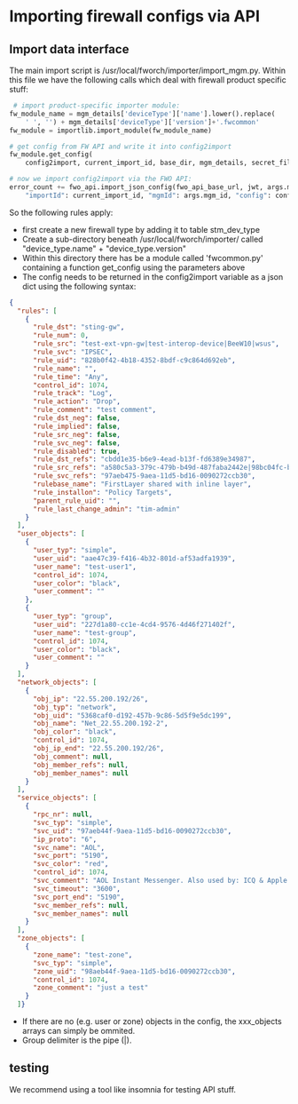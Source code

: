 # Importing firewall configs via API

## Import data interface

The main import script is /usr/local/fworch/importer/import_mgm.py. Within this file we have the following calls which deal with firewall product specific stuff:

```python
 # import product-specific importer module:
fw_module_name = mgm_details['deviceType']['name'].lower().replace(
    ' ', '') + mgm_details['deviceType']['version']+'.fwcommon'
fw_module = importlib.import_module(fw_module_name)

# get config from FW API and write it into config2import
fw_module.get_config(
    config2import, current_import_id, base_dir, mgm_details, secret_filename, rulebase_string, config_filename, debug_level)

# now we import config2import via the FWO API:
error_count += fwo_api.import_json_config(fwo_api_base_url, jwt, args.mgm_id, {
    "importId": current_import_id, "mgmId": args.mgm_id, "config": config2import})
```

So the following rules apply:
- first create  a new firewall type by adding it to table stm_dev_type
- Create a sub-directory beneath /usr/local/fworch/importer/ called "device_type.name" + "device_type.version"
- Within this directory there has be a module called 'fwcommon.py' containing a function get_config using the parameters above
- The config needs to be returned in the config2import variable as a json dict using the following syntax:
```json
{
  "rules": [
    {
      "rule_dst": "sting-gw",
      "rule_num": 0,
      "rule_src": "test-ext-vpn-gw|test-interop-device|BeeW10|wsus",
      "rule_svc": "IPSEC",
      "rule_uid": "828b0f42-4b18-4352-8bdf-c9c864d692eb",
      "rule_name": "",
      "rule_time": "Any",
      "control_id": 1074,
      "rule_track": "Log",
      "rule_action": "Drop",
      "rule_comment": "test comment",
      "rule_dst_neg": false,
      "rule_implied": false,
      "rule_src_neg": false,
      "rule_svc_neg": false,
      "rule_disabled": true,
      "rule_dst_refs": "cbdd1e35-b6e9-4ead-b13f-fd6389e34987",
      "rule_src_refs": "a580c5a3-379c-479b-b49d-487faba2442e|98bc04fc-b88b-4283-83ad-7b6899bc1876|2ad18398-e004-4324-af79-634be66941d6|2661ec9f-293f-4c82-8150-4bb6c883ca79",
      "rule_svc_refs": "97aeb475-9aea-11d5-bd16-0090272ccb30",
      "rulebase_name": "FirstLayer shared with inline layer",
      "rule_installon": "Policy Targets",
      "parent_rule_uid": "",
      "rule_last_change_admin": "tim-admin"
    }
  ],
  "user_objects": [
    {
      "user_typ": "simple",
      "user_uid": "aae47c39-f416-4b32-801d-af53adfa1939",
      "user_name": "test-user1",
      "control_id": 1074,
      "user_color": "black",
      "user_comment": ""
    },
    {
      "user_typ": "group",
      "user_uid": "227d1a80-cc1e-4cd4-9576-4d46f271402f",
      "user_name": "test-group",
      "control_id": 1074,
      "user_color": "black",
      "user_comment": ""
    }
  ],
  "network_objects": [
    {
      "obj_ip": "22.55.200.192/26",
      "obj_typ": "network",
      "obj_uid": "5368caf0-d192-457b-9c86-5d5f9e5dc199",
      "obj_name": "Net_22.55.200.192-2",
      "obj_color": "black",
      "control_id": 1074,
      "obj_ip_end": "22.55.200.192/26",
      "obj_comment": null,
      "obj_member_refs": null,
      "obj_member_names": null
    }
  ],
  "service_objects": [
    {
      "rpc_nr": null,
      "svc_typ": "simple",
      "svc_uid": "97aeb44f-9aea-11d5-bd16-0090272ccb30",
      "ip_proto": "6",
      "svc_name": "AOL",
      "svc_port": "5190",
      "svc_color": "red",
      "control_id": 1074,
      "svc_comment": "AOL Instant Messenger. Also used by: ICQ & Apple iChat",
      "svc_timeout": "3600",
      "svc_port_end": "5190",
      "svc_member_refs": null,
      "svc_member_names": null
    }
  ],
  "zone_objects": [
    {
      "zone_name": "test-zone",
      "svc_typ": "simple",
      "zone_uid": "98aeb44f-9aea-11d5-bd16-0090272ccb30",
      "control_id": 1074,
      "zone_comment": "just a test"
    }
  ]}
```

- If there are no (e.g. user or zone) objects in the config, the xxx_objects arrays can simply be ommited.
- Group delimiter is the pipe (|).

## testing

We recommend using a tool like insomnia for testing API stuff.
